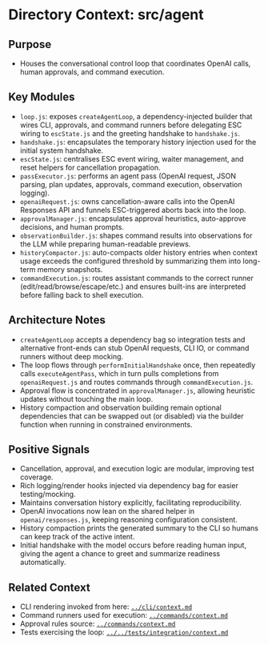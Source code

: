 # Directory Context: src/agent

## Purpose

- Houses the conversational control loop that coordinates OpenAI calls, human approvals, and command execution.

## Key Modules

- `loop.js`: exposes `createAgentLoop`, a dependency-injected builder that wires CLI, approvals, and command runners before delegating ESC wiring to `escState.js` and the greeting handshake to `handshake.js`.
- `handshake.js`: encapsulates the temporary history injection used for the initial system handshake.
- `escState.js`: centralises ESC event wiring, waiter management, and reset helpers for cancellation propagation.
- `passExecutor.js`: performs an agent pass (OpenAI request, JSON parsing, plan updates, approvals, command execution, observation logging).
- `openaiRequest.js`: owns cancellation-aware calls into the OpenAI Responses API and funnels ESC-triggered aborts back into the loop.
- `approvalManager.js`: encapsulates approval heuristics, auto-approve decisions, and human prompts.
- `observationBuilder.js`: shapes command results into observations for the LLM while preparing human-readable previews.
- `historyCompactor.js`: auto-compacts older history entries when context usage exceeds the configured threshold by summarizing them into long-term memory snapshots.
- `commandExecution.js`: routes assistant commands to the correct runner (edit/read/browse/escape/etc.) and ensures built-ins are interpreted before falling back to shell execution.

## Architecture Notes

- `createAgentLoop` accepts a dependency bag so integration tests and alternative front-ends can stub OpenAI requests, CLI IO, or command runners without deep mocking.
- The loop flows through `performInitialHandshake` once, then repeatedly calls `executeAgentPass`, which in turn pulls completions from `openaiRequest.js` and routes commands through `commandExecution.js`.
- Approval flow is concentrated in `approvalManager.js`, allowing heuristic updates without touching the main loop.
- History compaction and observation building remain optional dependencies that can be swapped out (or disabled) via the builder function when running in constrained environments.

## Positive Signals

- Cancellation, approval, and execution logic are modular, improving test coverage.
- Rich logging/render hooks injected via dependency bag for easier testing/mocking.
- Maintains conversation history explicitly, facilitating reproducibility.
- OpenAI invocations now lean on the shared helper in `openai/responses.js`, keeping reasoning configuration consistent.
- History compaction prints the generated summary to the CLI so humans can keep track of the active intent.
- Initial handshake with the model occurs before reading human input, giving the agent a chance to greet and summarize readiness automatically.

## Related Context

- CLI rendering invoked from here: [`../cli/context.md`](../cli/context.md)
- Command runners used for execution: [`../commands/context.md`](../commands/context.md)
- Approval rules source: [`../commands/context.md`](../commands/context.md)
- Tests exercising the loop: [`../../tests/integration/context.md`](../../tests/integration/context.md)
